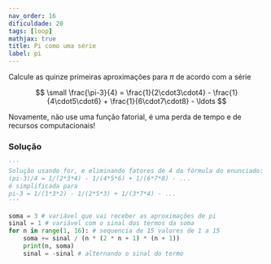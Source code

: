```yaml
---
nav_order: 16
dificuldade: 20
tags: [loop]
mathjax: true
title: Pi como uma série
label: pi
---
```


Calcule as quinze primeiras aproximações para $\pi$ de acordo com a série

$$ \small
\frac{\pi-3}{4} = \frac{1}{2\cdot3\cdot4} - \frac{1}{4\cdot5\cdot6} + \frac{1}{6\cdot7\cdot8} - \ldots
$$

Novamente, não use uma função fatorial, é uma perda de tempo e de recursos computacionais!

<!-- more -->

### Solução

```python
'''
Solução usando for, e eliminando fatores de 4 da fórmula do enunciado:
(pi-3)/4 = 1/(2*3*4) - 1/(4*5*6) + 1/(6*7*8) - ...
é simplificada para
pi-3 = 1/(1*3*2) - 1/(2*5*3) + 1/(3*7*4) - ...
'''

soma = 3 # variável que vai receber as aproximações de pi
sinal = 1 # variável com o sinal dos termos da soma
for n in range(1, 16): # sequencia de 15 valores de 1 a 15
    soma += sinal / (n * (2 * n + 1) * (n + 1))
    print(n, soma)
    sinal = -sinal # alternando o sinal do termo
```
